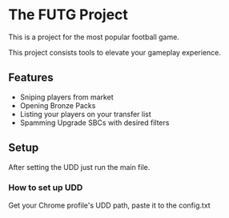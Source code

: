 <h1>The FUTG Project</h1>

<p>This is a project for the most popular football game.</p>
<p>This project consists tools to elevate your gameplay experience.</p>

<h2>Features</h2>
<ul>
  <li>Sniping players from market</li>
  <li>Opening Bronze Packs</li>
  <li>Listing your players on your transfer list</li>
  <li>Spamming Upgrade SBCs with desired filters</li>
  
</ul>

<h2>Setup</h2>
<p>After setting the UDD just run the main file.</p>
<h3>How to set up UDD</h3>
<p>Get your Chrome profile's UDD path, paste it to the config.txt</p>
